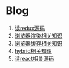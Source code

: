 <h1>Blog</h1>
<ol>
    <li><a href="https://github.com/beiciye/blog/issues/1">读redux源码</a></li>
    <li><a href="https://github.com/beiciye/blog/issues/2">浏览器渲染相关知识</a></li>
    <li><a href="https://github.com/beiciye/blog/issues/3">浏览器缓存相关知识</a></li>
    <li><a href="https://github.com/beiciye/blog/issues/4">hybrid相关知识</a></li>
    <li><a href="https://github.com/beiciye/blog/issues/6">读react相关源码</a></li>
</ol>
